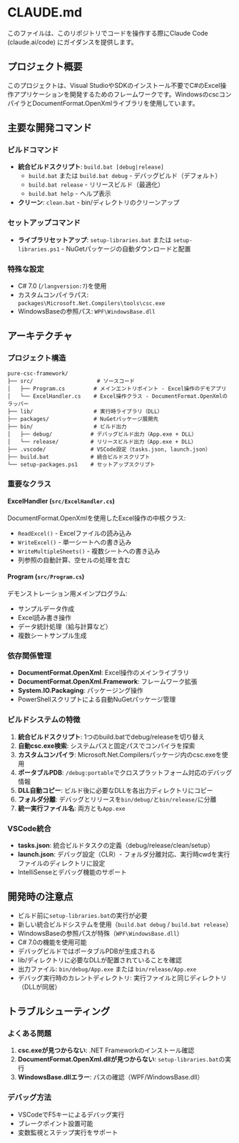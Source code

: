 # CLAUDE.md

このファイルは、このリポジトリでコードを操作する際にClaude Code (claude.ai/code) にガイダンスを提供します。

## プロジェクト概要

このプロジェクトは、Visual StudioやSDKのインストール不要でC#のExcel操作アプリケーションを開発するためのフレームワークです。WindowsのcscコンパイラとDocumentFormat.OpenXmlライブラリを使用しています。

## 主要な開発コマンド

### ビルドコマンド
- **統合ビルドスクリプト**: `build.bat [debug|release]`
  - `build.bat` または `build.bat debug` - デバッグビルド（デフォルト）
  - `build.bat release` - リリースビルド（最適化）
  - `build.bat help` - ヘルプ表示
- **クリーン**: `clean.bat` - bin/ディレクトリのクリーンアップ

### セットアップコマンド
- **ライブラリセットアップ**: `setup-libraries.bat` または `setup-libraries.ps1` - NuGetパッケージの自動ダウンロードと配置

### 特殊な設定
- C# 7.0 (`/langversion:7`)を使用
- カスタムコンパイラパス: `packages\Microsoft.Net.Compilers\tools\csc.exe`
- WindowsBaseの参照パス: `WPF\WindowsBase.dll`

## アーキテクチャ

### プロジェクト構造
```
pure-csc-framework/
├── src/                    # ソースコード
│   ├── Program.cs         # メインエントリポイント - Excel操作のデモアプリ
│   └── ExcelHandler.cs    # Excel操作クラス - DocumentFormat.OpenXmlのラッパー
├── lib/                   # 実行時ライブラリ（DLL）
├── packages/              # NuGetパッケージ展開先
├── bin/                   # ビルド出力
│   ├── debug/            # デバッグビルド出力（App.exe + DLL）
│   └── release/          # リリースビルド出力（App.exe + DLL）
├── .vscode/              # VSCode設定（tasks.json, launch.json）
├── build.bat             # 統合ビルドスクリプト
└── setup-packages.ps1    # セットアップスクリプト
```

### 重要なクラス

#### ExcelHandler (`src/ExcelHandler.cs`)
DocumentFormat.OpenXmlを使用したExcel操作の中核クラス:
- `ReadExcel()` - Excelファイルの読み込み
- `WriteExcel()` - 単一シートへの書き込み
- `WriteMultipleSheets()` - 複数シートへの書き込み
- 列参照の自動計算、空セルの処理を含む

#### Program (`src/Program.cs`)
デモンストレーション用メインプログラム:
- サンプルデータ作成
- Excel読み書き操作
- データ統計処理（給与計算など）
- 複数シートサンプル生成

### 依存関係管理
- **DocumentFormat.OpenXml**: Excel操作のメインライブラリ
- **DocumentFormat.OpenXml.Framework**: フレームワーク拡張
- **System.IO.Packaging**: パッケージング操作
- PowerShellスクリプトによる自動NuGetパッケージ管理

### ビルドシステムの特徴
1. **統合ビルドスクリプト**: 1つのbuild.batでdebug/releaseを切り替え
2. **自動csc.exe検索**: システムパスと固定パスでコンパイラを探索
3. **カスタムコンパイラ**: Microsoft.Net.Compilersパッケージ内のcsc.exeを使用
4. **ポータブルPDB**: `/debug:portable`でクロスプラットフォーム対応のデバッグ情報
5. **DLL自動コピー**: ビルド後に必要なDLLを各出力ディレクトリにコピー
6. **フォルダ分離**: デバッグとリリースを`bin/debug/`と`bin/release/`に分離
7. **統一実行ファイル名**: 両方とも`App.exe`

### VSCode統合
- **tasks.json**: 統合ビルドタスクの定義（debug/release/clean/setup）
- **launch.json**: デバッグ設定（CLR）- フォルダ分離対応、実行時cwdを実行ファイルのディレクトリに設定
- IntelliSenseとデバッグ機能のサポート

## 開発時の注意点

- ビルド前に`setup-libraries.bat`の実行が必要
- 新しい統合ビルドシステムを使用（`build.bat debug` / `build.bat release`）
- WindowsBaseの参照パスが特殊（`WPF\WindowsBase.dll`）
- C# 7.0の機能を使用可能
- デバッグビルドではポータブルPDBが生成される
- lib/ディレクトリに必要なDLLが配置されていることを確認
- 出力ファイル: `bin/debug/App.exe` または `bin/release/App.exe`
- デバッグ実行時のカレントディレクトリ: 実行ファイルと同じディレクトリ（DLLが同居）

## トラブルシューティング

### よくある問題
1. **csc.exeが見つからない**: .NET Frameworkのインストール確認
2. **DocumentFormat.OpenXml.dllが見つからない**: `setup-libraries.bat`の実行
3. **WindowsBase.dllエラー**: パスの確認（WPF/WindowsBase.dll）

### デバッグ方法
- VSCodeでF5キーによるデバッグ実行
- ブレークポイント設置可能
- 変数監視とステップ実行をサポート